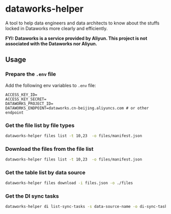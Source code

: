 # dataworks-helper

A tool to help data engineers and data architects to know about the stuffs locked in Dataworks more clearly and efficiently.

**FYI: Dataworks is a service provided by Aliyun. This project is not associated with the Dataworks nor Aliyun.**

## Usage

### Prepare the `.env` file

Add the following env variables to `.env` file:

```env
ACCESS_KEY_ID=
ACCESS_KEY_SECRET=
DATAWORKS_PROJECT_ID=
DATAWORKS_ENDPOINT=dataworks.cn-beijing.aliyuncs.com # or other endpoint
```

### Get the file list by file types

```bash
dataworks-helper files list -t 10,23  -o files/manifest.json
```


### Download the files from the file list

```bash
dataworks-helper files list -t 10,23  -o files/manifest.json
```

### Get the table list by data source

```bash
dataworks-helper files download -i files.json -o ./files
```

### Get the DI sync tasks

```bash
dataworks-helper di list-sync-tasks -s data-source-name -o di-sync-tasks.json
```
